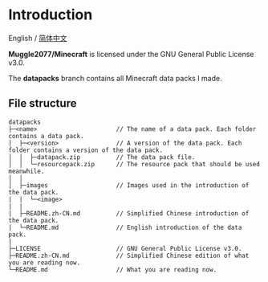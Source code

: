 # Introduction

English / [简体中文](README.zh-CN.md)

**Muggle2077/Minecraft** is licensed under the GNU General Public License v3.0.

The **datapacks** branch contains all Minecraft data packs I made.

## File structure

```
datapacks
├─<name>                      // The name of a data pack. Each folder contains a data pack.
│  ├─<version>                // A version of the data pack. Each folder contains a version of the data pack.
│  │  ├─datapack.zip          // The data pack file.
│  │  └─resourcepack.zip      // The resource pack that should be used meanwhile.
│  │
│  ├─images                   // Images used in the introduction of the data pack.
|  |  └─<image>
|  |
|  ├─README.zh-CN.md          // Simplified Chinese introduction of the data pack.
|  └─README.md                // English introduction of the data pack.
|
├─LICENSE                     // GNU General Public License v3.0.
├─README.zh-CN.md             // Simplified Chinese edition of what you are reading now.
└─README.md                   // What you are reading now.
```
